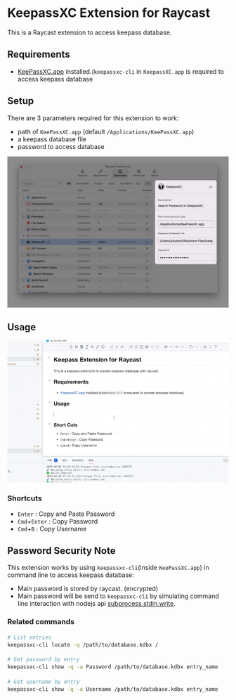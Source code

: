 # KeepassXC Extension for Raycast

This is a Raycast extension to access keepass database.

## Requirements

- [KeePassXC.app](https://keepassxc.org) installed.(`keepassxc-cli` in `KeepassXC.app` is required to access keepass database

## Setup

There are 3 parameters required for this extension to work:

- path of `KeePassXC.app` (default `/Applications/KeePassXC.app`)
- a keepass database file
- password to access database

![preference](media/preferences.png)

## Usage

![example](media/example.gif)

### Shortcuts

- `Enter` : Copy and Paste Password
- `Cmd`+`Enter` : Copy Password
- `Cmd`+`B` : Copy Username

## Password Security Note

This extension works by using `keepassxc-cli`(inside `KeePassXC.app`) in command line to access keepass database:

- Main password is stored by raycast. (encrypted)
- Main password will be send to `keepassxc-cli` by simulating command line interaction with nodejs api [subprocess.stdin.write](https://nodejs.org/api/child_process.html#subprocessstdin).

### Related commands

```bash
# List entries
keepassxc-cli locate -q /path/to/database.kdbx /

# Get password by entry
keepassxc-cli show -q -a Password /path/to/database.kdbx entry_name

# Get username by entry
keepassxc-cli show -q -a Username /path/to/database.kdbx entry_name

```
